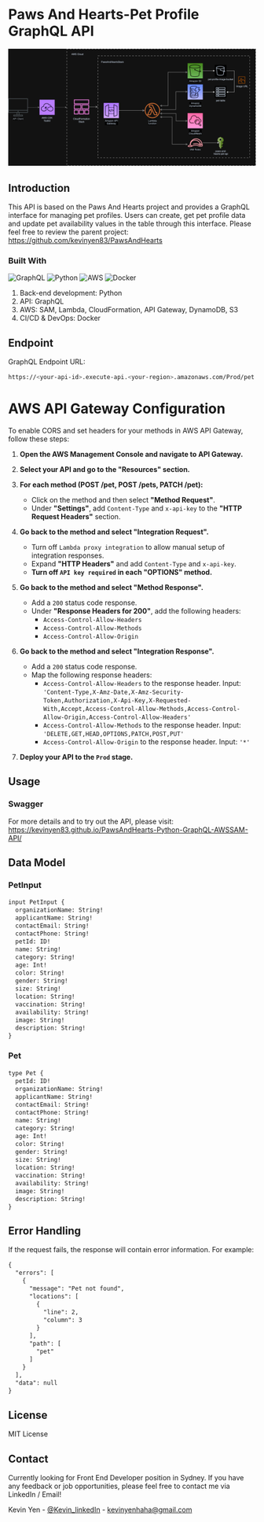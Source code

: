# Paws And Hearts-Pet Profile GraphQL API

![Alt text](https://github.com/kevinyen83/PawsAndHearts-Python-GraphQL-AWSSAM-API/blob/main/screenshots/AWS.drawio.png)

## Introduction

This API is based on the Paws And Hearts project and provides a GraphQL interface for managing pet profiles. Users can create, get pet profile data and update pet availability values in the table through this interface. Please feel free to review the parent project: https://github.com/kevinyen83/PawsAndHearts

### Built With

![GraphQL](https://img.shields.io/badge/-GraphQL-E10098?style=for-the-badge&logo=graphql&logoColor=white)
![Python](https://img.shields.io/badge/python-3670A0?style=for-the-badge&logo=python&logoColor=ffdd54)
![AWS](https://img.shields.io/badge/AWS-%23FF9900.svg?style=for-the-badge&logo=amazon-aws&logoColor=white)
![Docker](https://img.shields.io/badge/docker-%230db7ed.svg?style=for-the-badge&logo=docker&logoColor=white)

1.  Back-end development: Python
2.  API: GraphQL
3.  AWS: SAM, Lambda, CloudFormation, API Gateway, DynamoDB, S3
4.  CI/CD & DevOps: Docker

## Endpoint

GraphQL Endpoint URL:

```sh
https://<your-api-id>.execute-api.<your-region>.amazonaws.com/Prod/pet
```

# AWS API Gateway Configuration

To enable CORS and set headers for your methods in AWS API Gateway, follow these steps:

1.  **Open the AWS Management Console and navigate to API Gateway.**

2.  **Select your API and go to the "Resources" section.**

3.  **For each method (POST /pet, POST /pets, PATCH /pet):**

    - Click on the method and then select **"Method Request"**.
    - Under **"Settings"**, add `Content-Type` and `x-api-key` to the **"HTTP Request Headers"** section.

4.  **Go back to the method and select "Integration Request".**

    - Turn off `Lambda proxy integration` to allow manual setup of integration responses.
    - Expand **"HTTP Headers"** and add `Content-Type` and `x-api-key`.
    - **Turn off `API key required` in each "OPTIONS" method.**

5.  **Go back to the method and select "Method Response".**

    - Add a `200` status code response.
    - Under **"Response Headers for 200"**, add the following headers:
      - `Access-Control-Allow-Headers`
      - `Access-Control-Allow-Methods`
      - `Access-Control-Allow-Origin`

6.  **Go back to the method and select "Integration Response".**

    - Add a `200` status code response.
    - Map the following response headers:
      - `Access-Control-Allow-Headers` to the response header. Input:
        `'Content-Type,X-Amz-Date,X-Amz-Security-Token,Authorization,X-Api-Key,X-Requested-With,Accept,Access-Control-Allow-Methods,Access-Control-Allow-Origin,Access-Control-Allow-Headers'`
      - `Access-Control-Allow-Methods` to the response header. Input:
        `'DELETE,GET,HEAD,OPTIONS,PATCH,POST,PUT'`
      - `Access-Control-Allow-Origin` to the response header. Input:
        `'*'`

7.  **Deploy your API to the `Prod` stage.**

## Usage

### Swagger

For more details and to try out the API, please visit: https://kevinyen83.github.io/PawsAndHearts-Python-GraphQL-AWSSAM-API/

## Data Model

### PetInput

```
input PetInput {
  organizationName: String!
  applicantName: String!
  contactEmail: String!
  contactPhone: String!
  petId: ID!
  name: String!
  category: String!
  age: Int!
  color: String!
  gender: String!
  size: String!
  location: String!
  vaccination: String!
  availability: String!
  image: String!
  description: String!
}
```

### Pet

```
type Pet {
  petId: ID!
  organizationName: String!
  applicantName: String!
  contactEmail: String!
  contactPhone: String!
  name: String!
  category: String!
  age: Int!
  color: String!
  gender: String!
  size: String!
  location: String!
  vaccination: String!
  availability: String!
  image: String!
  description: String!
}
```

## Error Handling

If the request fails, the response will contain error information. For example:

```
{
  "errors": [
    {
      "message": "Pet not found",
      "locations": [
        {
          "line": 2,
          "column": 3
        }
      ],
      "path": [
        "pet"
      ]
    }
  ],
  "data": null
}
```

## License

MIT License

## Contact

Currently looking for Front End Developer position in Sydney.
If you have any feedback or job opportunities, please feel free to contact me via LinkedIn / Email!

Kevin Yen - [@Kevin_linkedIn](https://www.linkedin.com/in/kerwinyen83/) - kevinyenhaha@gmail.com
